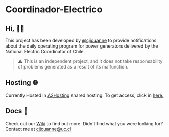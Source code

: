 # Coordinador-Electrico


## Hi, 👋🏻

This project has been developed by [@cjjouanne](https://github.com/cjjouanne) to provide notifications about the daily operating program for power generators delivered by the National Electric Coordinator of Chile. 

> ⚠️ This is an independent project, and it does not take responsability of problems generated as a result of its malfunction.

## Hosting 🌐

Currently Hosted in [A2Hosting](https://www.a2hosting.com) shared hosting. To get access, click in [here.](https://coordinador.gestionagricola.a2hosted.com/)

## Docs 📄

Check out our [Wiki](https://github.com/cjjouanne/Coordinador-Electrico/wiki) to find out more. Didn't find what you were looking for? Contact me at cjjouanne@uc.cl
